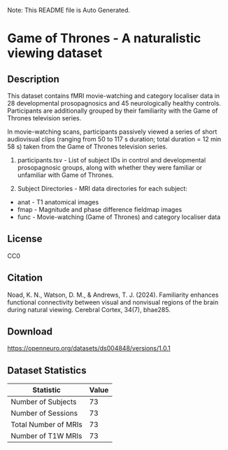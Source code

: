 Note: This README file is Auto Generated.

# Game of Thrones - A naturalistic viewing dataset

## Description

This dataset contains fMRI movie-watching and category localiser data in 28 developmental prosopagnosics and 45 neurologically healthy controls. Participants are additionally grouped by their familiarity with the Game of Thrones television series.

In movie-watching scans, participants passively viewed a series of short audiovisual clips (ranging from 50 to 117 s duration; total duration = 12 min 58 s) taken from the Game of Thrones television series.

1. participants.tsv - List of subject IDs in control and developmental prosopagnosic groups, along with whether they were familiar or unfamiliar with Game of Thrones.

2. Subject Directories - MRI data directories for each subject:

  *  anat - T1 anatomical images
  *  fmap - Magnitude and phase difference fieldmap images
  *  func - Movie-watching (Game of Thrones) and category localiser data


## License

CC0

## Citation

Noad, K. N., Watson, D. M., & Andrews, T. J. (2024). Familiarity enhances functional connectivity between visual and nonvisual regions of the brain during natural viewing. Cerebral Cortex, 34(7), bhae285.

## Download

https://openneuro.org/datasets/ds004848/versions/1.0.1

## Dataset Statistics

| Statistic | Value |
| --- | --- |
| Number of Subjects | 73 |
| Number of Sessions | 73 |
| Total Number of MRIs | 73 |
| Number of T1W MRIs | 73 |

